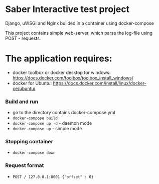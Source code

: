 # Saber Interactive test project 

Django, uWSGI and Nginx builded in a container using docker-compose

This project contains simple web-server, which parse the log-file using POST - requests. 

# The application requires:
* docker toolbox or docker desktop for windows: https://docs.docker.com/toolbox/toolbox_install_windows/
* docker for Ubuntu: https://docs.docker.com/install/linux/docker-ce/ubuntu/

### Build and run
* go to the directory contains docker-compose.yml
* `docker-compose build`
* `docker-compose up -d` - daemon mode
* `docker-compose up`    - simple mode

### Stopping container
* `docker-compose down`

### Request format
* `POST / 127.0.0.1:8001 {"offset" : 0}`
